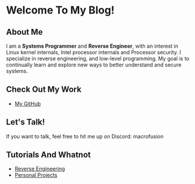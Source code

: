 # Welcome To My Blog!

## About Me

I am a **Systems Programmer** and **Reverse Engineer**, with an interest in Linux kernel internals, Intel processor internals and Processor security. I specialize in reverse engineering, and low-level programming. My goal is to continually learn and explore new ways to better understand and secure systems.

## Check Out My Work

- [My GitHub](https://github.com/humzak711)

## Let's Talk!

If you want to talk, feel free to hit me up on Discord: macrofusion

## Tutorials And Whatnot
- [Reverse Engineering](reverse_engineering)
- [Personal Projects](projects)
